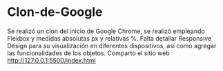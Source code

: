 # Clon-de-Google
Se realizó un clon del inicio de Google Chrome, se realizó empleando Flexbox y medidas absolutas px y relativas %. Falta detallar Responsive Design para su visualización en diferentes dispositivos, así como agregar las funcionalidades de los objetos. Comparto el sitio web http://127.0.0.1:5500/index.html
